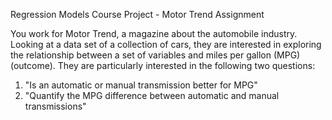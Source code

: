 Regression Models Course Project - Motor Trend
Assignment

You work for Motor Trend, a magazine about the automobile industry. Looking at a data set of a collection of cars, they are interested in exploring the relationship between a set of variables and miles per gallon (MPG) (outcome).
They are particularly interested in the following two questions:
1. "Is an automatic or manual transmission better for MPG"
2. "Quantify the MPG difference between automatic and manual transmissions"
